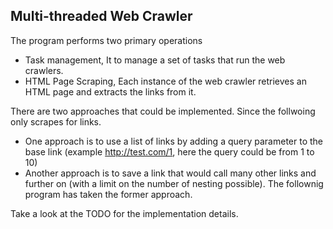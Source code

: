 ## Multi-threaded Web Crawler

The program performs two primary operations
- Task management, It to manage a set of tasks that run the web crawlers.
- HTML Page Scraping, Each instance of the web crawler retrieves an HTML page and extracts the links from it.

There are two approaches that could be implemented. Since the follwoing only scrapes for links.
- One approach is to use a list of links by adding a query parameter to the base link (example http://test.com/1, here the query could be from 1 to 10)
- Another approach is to save a link that would call many other links and further on (with a limit on the number of nesting possible). The follownig program has taken the former approach.

Take a look at the TODO for the implementation details.
